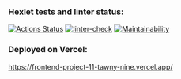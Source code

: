 ### Hexlet tests and linter status:
[![Actions Status](https://github.com/Romzik-Peperomzik/frontend-project-11/workflows/hexlet-check/badge.svg)](https://github.com/Romzik-Peperomzik/frontend-project-11/actions)
[![linter-check](https://github.com/Romzik-Peperomzik/frontend-project-11/actions/workflows/linter-check.yml/badge.svg?event=push)](https://github.com/Romzik-Peperomzik/frontend-project-11/actions/workflows/linter-check.yml)
[![Maintainability](https://api.codeclimate.com/v1/badges/3af408f139500e847a08/maintainability)](https://codeclimate.com/github/Romzik-Peperomzik/frontend-project-11/maintainability)
### Deployed on Vercel:
https://frontend-project-11-tawny-nine.vercel.app/